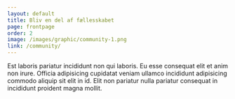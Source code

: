 ```yaml
---
layout: default
title: Bliv en del af fællesskabet
page: frontpage
order: 2
image: /images/graphic/community-1.png
link: /community/
---
```


Est laboris pariatur incididunt non qui laboris. Eu esse consequat elit et anim non irure. Officia adipisicing cupidatat veniam ullamco incididunt adipisicing commodo aliquip sit elit in id. Elit non pariatur nulla pariatur consequat in incididunt proident magna mollit.